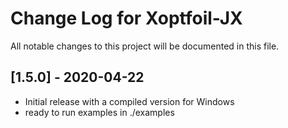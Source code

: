 # Change Log for Xoptfoil-JX

All notable changes to this project will be documented in this file.


## [1.5.0] - 2020-04-22

- Initial release with a compiled version for Windows
- ready to run examples in ./examples